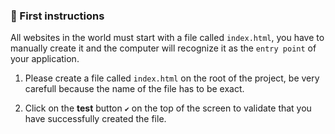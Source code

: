 ### 📝 First instructions

All websites in the world must start with a file called `index.html`, you have to manually create it and the computer will recognize it as the `entry point` of your application.

1. Please create a file called `index.html` on the root of the project, be very carefull because the name of the file has to be exact.

2. Click on the **test** button `✔` on the top of the screen to validate that you have successfully created the file.